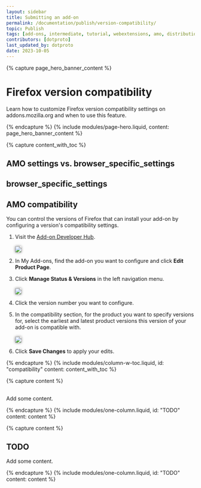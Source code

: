 ```yaml
---
layout: sidebar
title: Submitting an add-on
permalink: /documentation/publish/version-compatibility/
topic: Publish
tags: [add-ons, intermediate, tutorial, webextensions, amo, distribution]
contributors: [dotproto]
last_updated_by: dotproto
date: 2023-10-05
---
```


<!-- Page Hero Banner -->

{% capture page_hero_banner_content %}

# Firefox version compatibility

Learn how to customize Firefox version compatibility settings on addons.mozilla.org and when to use this feature.

{% endcapture %}
{% include modules/page-hero.liquid,
    content: page_hero_banner_content
%}

<!-- Content with Table of Contents Module -->

{% capture content_with_toc %}

## AMO settings vs. browser_specific_settings

## browser_specific_settings

## AMO compatibility

You can control the versions of Firefox that can install your add-on by configuring a version's compatibility settings. 

1. Visit the [Add-on Developer Hub](https://addons.mozilla.org/en-US/developers/). <br/><br/> <img src="/assets/img/publish/configure_versions_dev_hub.png" style="box-shadow:0 0 0.5em gray;" />

2. In My Add-ons, find the add-on you want to configure and click **Edit Product Page**.

3. Click **Manage Status & Versions** in the left navigation menu. <br/><br/> <img src="/assets/img/publish/configure_versions_manage_menu.png" style="box-shadow:0 0 0.5em gray;" />

4. Click the version number you want to configure.

5. In the compatibility section, for the product you want to specify versions for, select the earliest and latest product versions this version of your add-on is compatible with. <br/><br/> <img src="/assets/img/publish/configure_versions_manage_page.png" style="box-shadow:0 0 0.5em gray;" />

6. Click **Save Changes** to apply your edits.

{% endcapture %}
{% include modules/column-w-toc.liquid,
  id: "compatibility"
  content: content_with_toc
%}

<!-- END: Content with Table of Contents Module -->

<!-- Single Column Body Module -->

{% capture content %}

## 

Add some content.

{% endcapture %}
{% include modules/one-column.liquid,
  id: "TODO"
  content: content
%}

<!-- END: Single Column Body Module -->

<!-- Single Column Body Module -->

{% capture content %}

## TODO

Add some content.

{% endcapture %}
{% include modules/one-column.liquid,
  id: "TODO"
  content: content
%}

<!-- END: Single Column Body Module -->
